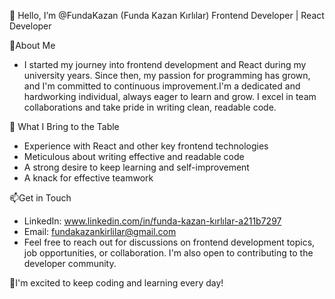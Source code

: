  👋 Hello, I’m @FundaKazan (Funda Kazan Kırlılar)
 Frontend Developer | React Developer
   
 🌱About Me
- I started my journey into frontend development and React during my university years. Since then, my passion for programming has grown, and I'm committed to continuous improvement.I'm a dedicated and hardworking individual, always eager to learn and grow. I excel in team collaborations and take pride in writing clean, readable code.

 👀 What I Bring to the Table
- Experience with React and other key frontend technologies
- Meticulous about writing effective and readable code
- A strong desire to keep learning and self-improvement
- A knack for effective teamwork

📫Get in Touch
- LinkedIn: www.linkedin.com/in/funda-kazan-kırlılar-a211b7297
- Email: fundakazankirlilar@gmail.com
- Feel free to reach out for discussions on frontend development topics, job opportunities, or collaboration. I'm also open to contributing to the developer community.

💞️I'm excited to keep coding and learning every day!
<!---
FundaKazan/FundaKazan is a ✨ special ✨ repository because its `README.md` (this file) appears on your GitHub profile.
You can click the Preview link to take a look at your changes.
--->
